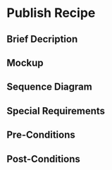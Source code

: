 # Publish Recipe
## Brief Decription

## Mockup

## Sequence Diagram

## Special Requirements

## Pre-Conditions

## Post-Conditions
